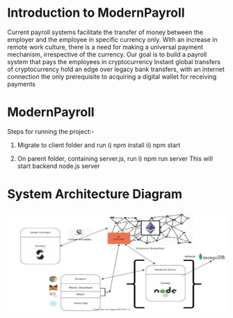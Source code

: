 # Introduction to ModernPayroll

Current payroll systems facilitate the transfer of money between the employer and the employee in specific currency only. 
With an increase in remote work culture, there is a need for making a universal payment mechanism, irrespective of the currency. 
Our goal is to build a payroll system that pays the employees in cryptocurrency 
Instant global transfers of cryptocurrency hold an edge over legacy bank transfers, with an internet connection the only prerequisite to acquiring a digital wallet for receiving payments



# ModernPayroll

Steps for running the project:-

1) Migrate to client folder and run
		i) npm install
		ii) npm start
	
2) On parent folder, containing server.js, run 
		 i) npm run server
This will start backend node.js server		

# System Architecture Diagram 
![Modern Payroll](https://github.com/shashank-sharma333/ModernPayroll/blob/master/client/public/ModernPayrollArchitectureDiagram.png)
